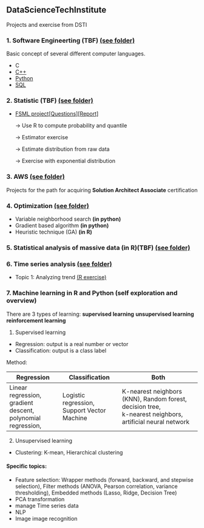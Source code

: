 ## DataScienceTechInstitute
Projects and exercise from DSTI

### 1. Software Engineerting (TBF) [(see folder)](https://github.com/Yuhsuant1994/DataScienceTechInstitute/tree/master/SoftwareEngineering)

Basic concept of several different computer languages.

   * C
   * [C++](https://github.com/Yuhsuant1994/DataScienceTechInstitute/tree/master/SoftwareEngineering/CPP_1_Class%20inheritance)
   * [Python](https://github.com/Yuhsuant1994/DataScienceTechInstitute/tree/master/SoftwareEngineering/Python) 
   * [SQL](https://github.com/Yuhsuant1994/DataScienceTechInstitute/tree/master/SoftwareEngineering/SQL)

### 2. Statistic (TBF) [(see folder)](https://github.com/Yuhsuant1994/DataScienceTechInstitute/tree/master/Statistic)

  * [FSML project](https://github.com/Yuhsuant1994/DataScienceTechInstitute/tree/master/Statistic/FSML_project)[[Questions]](https://github.com/Yuhsuant1994/DataScienceTechInstitute/blob/master/Statistic/FSML_project/DSTIFundationsjuil19.pdf)[[Report]](https://github.com/Yuhsuant1994/DataScienceTechInstitute/blob/master/Statistic/FSML_project/(Report_PDF)FSMLpart2_Yu-Hsuan_TING.pdf)
  
    -> Use R to compute probability and quantile 
    
    -> Estimator exercise
    
    -> Estimate distribution from raw data
    
    -> Exercise with exponential distribution

### 3. AWS [(see folder)](https://github.com/Yuhsuant1994/DataScienceTechInstitute/tree/master/AWS)

Projects for the path for acquiring **Solution Architect Associate** certification

### 4. Optimization [(see folder)](https://github.com/Yuhsuant1994/DataScienceTechInstitute/tree/master/Optimization)

   * Variable neighborhood search **(in python)**
   * Gradient based algorithm **(in python)**
   * Heuristic technique (GA) **(in R)**

### 5. Statistical analysis of massive data (in R)(TBF) [(see folder)](https://github.com/Yuhsuant1994/DataScienceTechInstitute/tree/master/Statistical%20analysis%20of%20massive%20data)

### 6. Time series analysis [(see folder)](https://github.com/Yuhsuant1994/DataScienceTechInstitute/tree/master/TimeSeries)

  * Topic 1: Analyzing trend [(R exercise)](https://github.com/Yuhsuant1994/DataScienceTechInstitute/blob/master/TimeSeries/1.%20Analyzing%20trend.R)
  
### 7. Machine learning in R and Python (self exploration and overview)

There are 3 types of learning: **supervised learning** **unsupervised learning** **reinforcement learning**

  1) Supervised learning

  * Regression: output is a real number or vector 
  * Classification: output is a class label
  
  Method:
  
Regression | Classification | Both
--- | --- |---
Linear regression, <br>gradient descent,<br>polynomial regression, | Logistic regression, <br> Support Vector Machine | K-nearest neighbors (KNN), <be> Random forest,<br>decision tree,<br>k-nearest neighbors,<br>artificial neural network


  2) Unsupervised learning

  * Clustering: K-mean, Hierarchical clustering
  
 #### Specific topics:
  * Feature selection: Wrapper methods (forward, backward, and stepwise selection),  Filter methods (ANOVA, Pearson correlation, variance thresholding), Embedded methods (Lasso, Ridge, Decision Tree)
  * PCA transformation
  * manage Time series data 
  * NLP
  * Image image recognition
